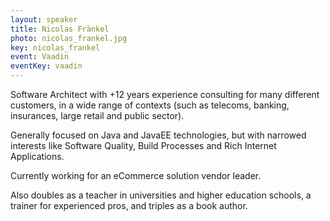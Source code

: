 ```yaml
---
layout: speaker
title: Nicolas Fränkel
photo: nicolas_frankel.jpg
key: nicolas_frankel
event: Vaadin
eventKey: vaadin
---
```


Software Architect with +12 years experience consulting for many different customers, in a wide range of contexts (such as telecoms, banking, insurances, large retail and public sector). 

Generally focused on Java and JavaEE technologies, but with narrowed interests like Software Quality, Build Processes and Rich Internet Applications. 

Currently working for an eCommerce solution vendor leader. 

Also doubles as a teacher in universities and higher education schools, a trainer for experienced pros, and triples as a book author.
